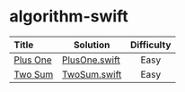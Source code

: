 # algorithm-swift

| Title | Solution | Difficulty |
| :------------ | ------------- | :-------------: |
| [Plus One](https://leetcode.com/problems/plus-one/) | [PlusOne.swift](https://github.com/DexCodeFactory/algorithm-swift/blob/master/PlusOne.swift) | Easy |
| [Two Sum](https://leetcode.com/problems/two-sum/) | [TwoSum.swift](https://github.com/DexCodeFactory/algorithm-swift/blob/master/TwoSum.swift) | Easy |

